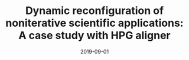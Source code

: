 ---
title: "Dynamic reconfiguration of noniterative scientific applications: A case study with HPG aligner"
collection: publications
permalink: /publication/2019-09-01-Dynamic-reconfiguration-of-noniterative-scientific-applications-A-case-study-with-HPG-aligner
type: "journal"
excerpt: 'Publisher: SAGE Publications Ltd STM'
date: 2019-09-01
venue: '<em>The International Journal of High Performance Computing Applications</em>(33), pp. 804--816'
paperurl: 'https://doi.org/10.1177/1094342018802347'
citation: ' <strong>S. Iserte</strong>,  H. Martínez,  S. Barrachina,  M. Castillo,  R. Mayo, and  A. Peña, &quot;Dynamic reconfiguration of noniterative scientific applications: A case study with HPG aligner.&quot; <em>The International Journal of High Performance Computing Applications</em>(33), pp. 804--816, Sep. 2019. ISSN: 1094-3420.'
---